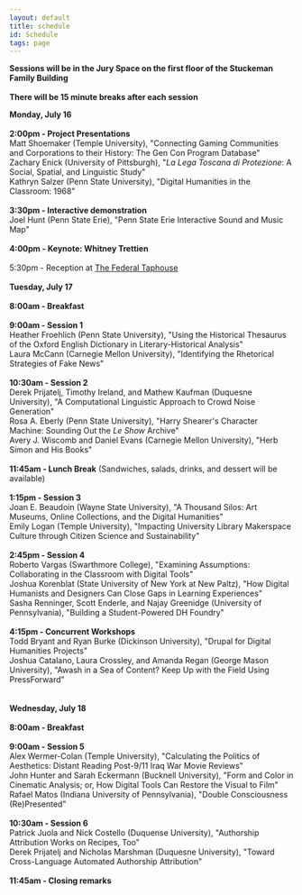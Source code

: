 ```yaml
---
layout: default
title: schedule
id: Schedule
tags: page
---
```



**Sessions will be in the Jury Space on the first floor of the Stuckeman Family Building**
<br/><br/>
**There will be 15 minute breaks after each session**

**Monday, July 16**<br/><br/>
**2:00pm - Project Presentations**<br/>
Matt Shoemaker (Temple University), "Connecting Gaming Communities and Corporations to their History: The Gen Con Program Database"<br/>
Zachary Enick (University of Pittsburgh), "*La Lega Toscana di Protezione*: A Social, Spatial, and Linguistic Study"<br/>
Kathryn Salzer (Penn State University), "Digital Humanities in the Classroom: 1968"<br/><br/>
**3:30pm - Interactive demonstration**<br/>
Joel Hunt (Penn State Erie), "Penn State Erie Interactive Sound and Music Map"<br/><br/>
**4:00pm - Keynote: Whitney Trettien**<br/><br/>
5:30pm - Reception at [The Federal Taphouse](https://www.federaltaphouse.com/state-college-pa/)
<br/><br/>
**Tuesday, July 17**<br/><br/>
**8:00am - Breakfast**<br/><br/>
**9:00am - Session 1**<br/>
Heather Froehlich (Penn State University), "Using the Historical Thesaurus of the Oxford English Dictionary in Literary-Historical Analysis"<br/>
Laura McCann (Carnegie Mellon University), "Identifying the Rhetorical Strategies of Fake News"<br/>
<br/>
**10:30am - Session 2**<br/>
Derek Prijatelj, Timothy Ireland, and Mathew Kaufman (Duquesne University), "A Computational Linguistic Approach to Crowd Noise Generation"<br/>
Rosa A. Eberly (Penn State University), "Harry Shearer's Character Machine: Sounding Out the *Le Show* Archive"<br/>
Avery J. Wiscomb and Daniel Evans (Carnegie Mellon University), "Herb Simon and His Books"<br/><br/>
**11:45am - Lunch Break** (Sandwiches, salads, drinks, and dessert will be available)<br/><br/>
**1:15pm - Session 3**<br/>
Joan E. Beaudoin (Wayne State University), "A Thousand Silos: Art Museums, Online Collections, and the Digital Humanities"<br/>
Emily Logan (Temple University), "Impacting University Library Makerspace Culture through Citizen Science and Sustainability"<br/><br/>
**2:45pm - Session 4**<br/>
Roberto Vargas (Swarthmore College), "Examining Assumptions: Collaborating in the Classroom with Digital Tools"<br/>
Joshua Korenblat (State University of New York at New Paltz), "How Digital Humanists and Designers Can Close Gaps in Learning Experiences"<br/>
Sasha Renninger, Scott Enderle, and Najay Greenidge (University of Pennsylvania), "Building a Student-Powered DH Foundry"<br/><br/>
**4:15pm - Concurrent Workshops**<br/>
Todd Bryant and Ryan Burke (Dickinson University), "Drupal for Digital Humanities Projects"<br/>
Joshua Catalano, Laura Crossley, and Amanda Regan (George Mason University), "Awash in a Sea of Content? Keep Up with the Field Using PressForward"<br/>
<br/><br/>
**Wednesday, July 18**<br/><br/>
**8:00am - Breakfast**<br/><br/>
**9:00am - Session 5**<br/>
Alex Wermer-Colan (Temple University), "Calculating the Politics of Aesthetics: Distant Reading Post-9/11 Iraq War Movie Reviews"<br/>
John Hunter and Sarah Eckermann (Bucknell University), "Form and Color in Cinematic Analysis; or, How Digital Tools Can Restore the Visual to Film"<br/>
Rafael Matos (Indiana University of Pennsylvania), "Double Consciousness (Re)Presented"<br/><br/>
**10:30am - Session 6**<br/>
Patrick Juola and Nick Costello (Duquense University), "Authorship Attribution Works on Recipes, Too"<br/>
Derek Prijatelj and Nicholas Marshman (Duquesne University), "Toward Cross-Language Automated Authorship Attribution"<br/><br/>
**11:45am - Closing remarks**
